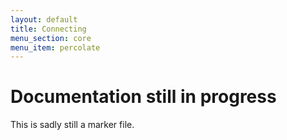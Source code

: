 ```yaml
---
layout: default
title: Connecting
menu_section: core
menu_item: percolate
---
```



# Documentation still in progress

This is sadly still a marker file.

